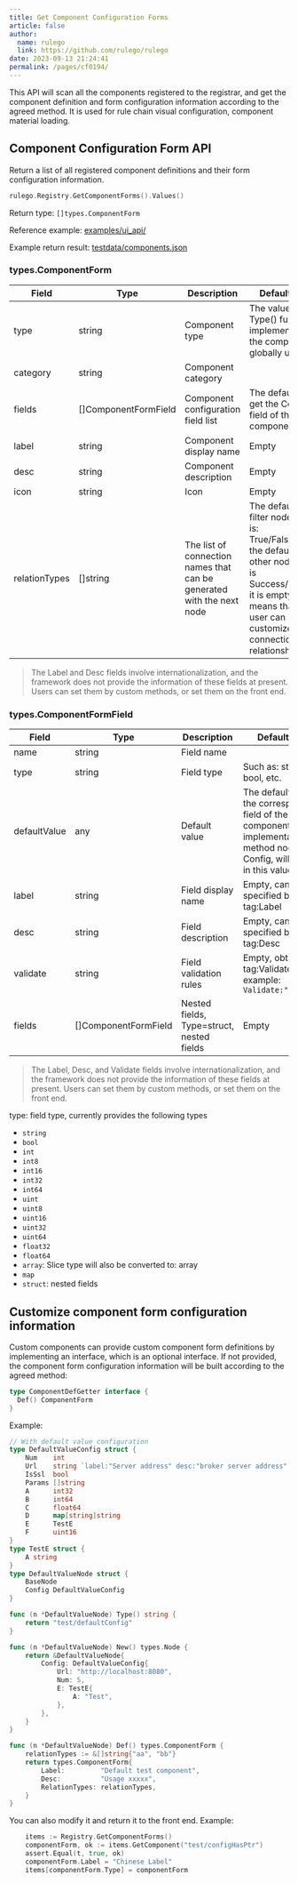 ```yaml
---
title: Get Component Configuration Forms
article: false
author: 
  name: rulego
  link: https://github.com/rulego/rulego
date: 2023-09-13 21:24:41
permalink: /pages/cf0194/
---
```


This API will scan all the components registered to the registrar, and get the component definition and form configuration information according to the agreed method. It is used for rule chain visual configuration, component material loading.

## Component Configuration Form API
Return a list of all registered component definitions and their form configuration information.

```go
rulego.Registry.GetComponentForms().Values()
```

Return type: `[]types.ComponentForm`

Reference example: [examples/ui_api/](https://github.com/rulego/rulego/tree/main/examples/ui_api/ui_api.go)

Example return result: [testdata/components.json](https://github.com/rulego/rulego/tree/main/doc/components.json)

###  types.ComponentForm

| Field         | Type                 | Description                                                           | Default value                                                                                                                                                                                   |
|---------------|----------------------|-----------------------------------------------------------------------|-------------------------------------------------------------------------------------------------------------------------------------------------------------------------------------------------|
| type          | string               | Component type                                                        | The value of the Type() function implemented by the component, globally unique                                                                                                                  |
| category      | string               | Component category                                                    |                                                                                                                                                                                                 |
| fields        | []ComponentFormField | Component configuration field list                                    | The default is to get the Config field of the component                                                                                                                                         |
| label         | string               | Component display name                                                | Empty                                                                                                                                                                                           |
| desc          | string               | Component description                                                 | Empty                                                                                                                                                                                           |
| icon          | string               | Icon                                                                  | Empty                                                                                                                                                                                           |
| relationTypes | []string             | The list of connection names that can be generated with the next node | The default for filter node types is: True/False/Failure; the default for other node types is Success/Failure, if it is empty, it means that the user can customize the connection relationship |

> The Label and Desc fields involve internationalization, and the framework does not provide the information of these fields at present. Users can set them by custom methods, or set them on the front end.

###  types.ComponentFormField

| Field        | Type                 | Description                               | Default value                                                                                                                        |
|--------------|----------------------|-------------------------------------------|--------------------------------------------------------------------------------------------------------------------------------------|
| name         | string               | Field name                                |                                                                                                                                      |
| type         | string               | Field type                                | Such as: string, int, bool, etc.                                                                                                     |
| defaultValue | any                  | Default value                             | The default value of the corresponding field of the component implementation method node.New(), Config, will be filled in this value |
| label        | string               | Field display name                        | Empty, can be specified by tag:Label                                                                                                 |
| desc         | string               | Field description                         | Empty, can be specified by tag:Desc                                                                                                  |
| validate     | string               | Field validation rules                    | Empty, obtained by tag:Validate. For example: `Validate:"required"`                                                                  |
| fields       | []ComponentFormField | Nested fields, Type=struct, nested fields | Empty                                                                                                                                |

> The Label, Desc, and Validate fields involve internationalization, and the framework does not provide the information of these fields at present. Users can set them by custom methods, or set them on the front end.

type: field type, currently provides the following types

- `string`
- `bool`
- `int`
- `int8`
- `int16`
- `int32`
- `int64`
- `uint`
- `uint8`
- `uint16`
- `uint32`
- `uint64`
- `float32`
- `float64`
- `array`: Slice type will also be converted to: array
- `map`
- `struct`: nested fields

## Customize component form configuration information

Custom components can provide custom component form definitions by implementing an interface, which is an optional interface. If not provided, the component form configuration information will be built according to the agreed method:

```go
type ComponentDefGetter interface {
  Def() ComponentForm
}
```

Example:
```go
// With default value configuration
type DefaultValueConfig struct {
	Num    int
	Url    string `label:"Server address" desc:"broker server address" validate:"required" `
	IsSsl  bool
	Params []string
	A      int32
	B      int64
	C      float64
	D      map[string]string
	E      TestE
	F      uint16
}
type TestE struct {
	A string
}
type DefaultValueNode struct {
	BaseNode
	Config DefaultValueConfig
}

func (n *DefaultValueNode) Type() string {
	return "test/defaultConfig"
}

func (n *DefaultValueNode) New() types.Node {
	return &DefaultValueNode{
		Config: DefaultValueConfig{
			Url: "http://localhost:8080",
			Num: 5,
			E: TestE{
				A: "Test",
			},
		},
	}
}

func (n *DefaultValueNode) Def() types.ComponentForm {
	relationTypes := &[]string{"aa", "bb"}
	return types.ComponentForm{
		Label:         "Default test component",
		Desc:          "Usage xxxxx",
		RelationTypes: relationTypes,
	}
}

```

You can also modify it and return it to the front end.
Example:
```go
	items := Registry.GetComponentForms()
	componentForm, ok := items.GetComponent("test/configHasPtr")
	assert.Equal(t, true, ok)
	componentForm.Label = "Chinese Label"
	items[componentForm.Type] = componentForm
```
